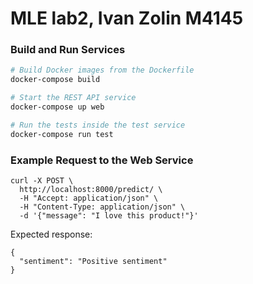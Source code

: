 # MLE lab2, Ivan Zolin M4145

### Build and Run Services

```bash
# Build Docker images from the Dockerfile
docker-compose build

# Start the REST API service
docker-compose up web

# Run the tests inside the test service
docker-compose run test
```

### Example Request to the Web Service

```
curl -X POST \
  http://localhost:8000/predict/ \
  -H "Accept: application/json" \
  -H "Content-Type: application/json" \
  -d '{"message": "I love this product!"}'
```

Expected response:
```
{
  "sentiment": "Positive sentiment"
}
```
